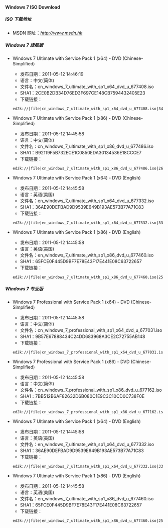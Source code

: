 
#### Windows 7 ISO Download

##### ISO 下载地址
* MSDN 网址：*http://www.msdn.hk*

##### Windows 7 旗舰版
* Windows 7 Ultimate with Service Pack 1 (x64) - DVD (Chinese-Simplified)
	- 发布日期：2011-05-12 14:46:19
	- 语言：中文(简体)
	- 文件名：cn_windows_7_ultimate_with_sp1_x64_dvd_u_677408.iso
	- SHA1：2CE0B2DB34D76ED3F697CE148CB7594432405E23
	- 下载链接：
	```
	ed2k://|file|cn_windows_7_ultimate_with_sp1_x64_dvd_u_677408.iso|3420557312|B58548681854236C7939003B583A8078|/
	```

* Windows 7 Ultimate with Service Pack 1 (x86) - DVD (Chinese-Simplified)
	- 发布日期：2011-05-12 14:45:58
	- 语言：中文(简体)
	- 文件名：cn_windows_7_ultimate_with_sp1_x86_dvd_u_677486.iso
	- SHA1：B92119F5B732ECE1C0850EDA30134536E18CCCE7
	- 下载链接：
	```
	ed2k://|file|cn_windows_7_ultimate_with_sp1_x86_dvd_u_677486.iso|2653276160|7503E4B9B8738DFCB95872445C72AEFB|/
	```
* Windows 7 Ultimate with Service Pack 1 (x64) - DVD (English)
	- 发布日期：2011-05-12 14:45:58
	- 语言：英语(美国)
	- 文件名：en_windows_7_ultimate_with_sp1_x64_dvd_u_677332.iso
	- SHA1：36AE90DEFBAD9D9539E649B193AE573B77A71C83
	- 下载链接：
	```
	ed2k://|file|en_windows_7_ultimate_with_sp1_x64_dvd_u_677332.iso|3320903680|743598C64E635C72964CF02A3E0AD547|/
	```

* Windows 7 Ultimate with Service Pack 1 (x86) - DVD (English)
	- 发布日期：2011-05-12 14:45:58
	- 语言：英语(美国)
	- 文件名：en_windows_7_ultimate_with_sp1_x86_dvd_u_677460.iso
	- SHA1：65FCE0F445D9BF7E78E43F17E441E08C63722657
	- 下载链接：
	```
	ed2k://|file|en_windows_7_ultimate_with_sp1_x86_dvd_u_677460.iso|2564476928|2593E390556C6CCB8630EDB599D57881|/
	```

##### Windows 7 专业版
* Windows 7 Professional with Service Pack 1 (x64) - DVD (Chinese-Simplified)
	- 发布日期：2011-05-12 14:45:58
	- 语言：中文(简体)
	- 文件名：cn_windows_7_professional_with_sp1_x64_dvd_u_677031.iso
	- SHA1：9B57E67888434C24DD683968A3CE2C72755AB148
	- 下载链接：
	```
	ed2k://|file|cn_windows_7_professional_with_sp1_x64_dvd_u_677031.iso|3420557312|430BEDC0F22FA18001F717F7AF08C9D5|/
	```

* Windows 7 Professional with Service Pack 1 (x86) - DVD (Chinese-Simplified)
	- 发布日期：2011-05-12 14:45:58
	- 语言：中文(简体)
	- 文件名：cn_windows_7_professional_with_sp1_x86_dvd_u_677162.iso
	- SHA1：7BB512B6AF82632D6B080C1E9C3C10CD0C738F0E
	- 下载链接：
	```
	ed2k://|file|cn_windows_7_professional_with_sp1_x86_dvd_u_677162.iso|2653276160|08F65018BD9B5BC8D77C1C7C5615A329|/
	```

* Windows 7 Ultimate with Service Pack 1 (x64) - DVD (English)
	- 发布日期：2011-05-12 14:45:58
	- 语言：英语(美国)
	- 文件名：en_windows_7_ultimate_with_sp1_x64_dvd_u_677332.iso
	- SHA1：36AE90DEFBAD9D9539E649B193AE573B77A71C83
	- 下载链接：
	```
	ed2k://|file|en_windows_7_ultimate_with_sp1_x64_dvd_u_677332.iso|3320903680|743598C64E635C72964CF02A3E0AD547|/
	```

* Windows 7 Ultimate with Service Pack 1 (x86) - DVD (English)
	- 发布日期：2011-05-12 14:45:58
	- 语言：英语(美国)
	- 文件名：en_windows_7_ultimate_with_sp1_x86_dvd_u_677460.iso
	- SHA1：65FCE0F445D9BF7E78E43F17E441E08C63722657
	- 下载链接：
	```
	ed2k://|file|en_windows_7_ultimate_with_sp1_x86_dvd_u_677460.iso|2564476928|2593E390556C6CCB8630EDB599D57881|/
	```
